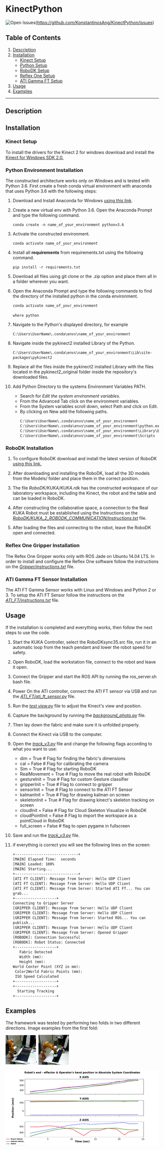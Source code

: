 # KinectPython
![Open Issues](https://img.shields.io/github/issues/KonstantinosAng/KinectPython.svg)(https://github.com/KonstantinosAng/KinectPython/issues)

## Table of Contents
1. [Description](#Description)
2. [Installation](#Installation)
    - [Kinect Setup](#Kinect)
    - [Python Setup](#Python)
    - [RoboDK Setup](#RoboDK)
    - [Reflex One Setup](#ReflexOne)
    - [ATI Gamma FT Setup](#AtiFT)
3. [Usage](#Usage)
4. [Examples](#Examples)

***
## Description

## Installation

### Kinect Setup <a name="Kinect"></a>

To install the drivers for the Kinect 2 for windows download and install the [Kinect for Windows SDK 2.0.](https://www.microsoft.com/en-us/download/details.aspx?id=44561)

### Python Environment Installation <a name="Python"></a>

The constructed architecture works only on Windows and is tested with Python 3.6. 
First create a fresh conda virtual environment with anaconda that uses Python 3.6 with
the following steps:

1. Download and Install Anaconda for Windows [using this link](https://www.anaconda.com/products/individual#windows).

2. Create a new virtual env with Python 3.6. Open the Anaconda Prompt and type the following command.

    ```
    conda create -n name_of_your_environment python=3.6
    ```

3. Activate the constructed environment.
    ```
    conda activate name_of_your_environment
    ```
4. Install all **requirements** from requirements.txt using the following command.
    ```
    pip install -r requirements.txt
    ```
5. Download all files using git clone or the .zip option and place them all in a 
folder wherever you want.

6. Open the Anaconda Prompt and type the following commands to find the directory
of the installed python in the conda environment.
    ```
    conda activate name_of_your_environment
    
    where python
    ```
7. Navigate to the Python's displayed directory, for example
   ```
   C:\Users\UserName\.conda\envs\name_of_your_environment
   ```
8. Navigate inside the pykinect2 installed Library of the Python.
    ```
    C:\Users\UserName\.conda\envs\name_of_your_environment\Lib\site-packages\pykinect2
    ```
9. Replace all the files inside the pykinect2 installed Library with the files located in the
pykinect2_original folder inside the repository's downloaded files.

10. Add Python Directory to the systems Environment Variables PATH.
    - Search for _Edit the system environment variables_.
    - From the Advanced Tab click on the environment variables.
    - From the System variables scroll down, select Path and click on Edit.
    - By clicking on New add the following paths.
        ```
        C:\Users\UserName\.conda\envs\name_of_your_environment
        C:\Users\UserName\.conda\envs\name_of_your_environment\python.exe
        C:\Users\UserName\.conda\envs\name_of_your_environment\Library\bin
        C:\Users\UserName\.conda\envs\name_of_your_environment\Scripts
        ```
 
### RoboDK Installation <a name="RoboDK"></a>

1. To configure RoboDK download and install the latest version of RoboDK [using this link.](https://robodk.com/download)

2. After downloading and installing the RoboDK, load all the 3D models from the Models/ folder and place them in the correct position.

3. The file _RoboDK/KUKA/KUKA.rdk_ has the constructed workspace of our laboratory workspace, including the Kinect, the robot and the table and can be loaded in RoboDK.

4. After constructing the collaborative space, a connection to the Real KUKA Robot must be established using the Instructions on the [_RoboDK/KUKA_2_ROBODK_COMMUNICATION/Instructions.txt_](RoboDK/KUKA_2_ROBODK_COMMUNICATION/Instructions.txt) file.

5. After loading the files and connecting to the robot, leave the RoboDK open and connected.

### Reflex One Gripper Installation <a name="ReflexOne"></a>

The Refex One  Gripper works only with ROS Jade on Ubuntu 14.04 LTS. In order to install and configure the Reflex One software follow the instructions on the [_Gripper/instructions.txt_](Gripper/instructions.txt) file.

### ATI Gamma FT Sensor Installation <a name="AtiFT"></a>

The ATI FT Gamma Sensor works with Linux and Windows and Python 2 or 3. To setup the ATI FT Sensor follow the instructions on the [_ATI_FT/instructions.txt_](ATI_FT/instructions.txt) file.

## Usage

If the installation is completed and everything works, then follow the next steps to use the code.

1. Start the KUKA Controller, select the RoboDKsync35.src file, run it in an automatic loop from the teach pendant and lower the robot speed for safety.

2. Open RoboDK, load the workstation file, connect to the robot and leave it open.

3. Connect the Gripper and start the ROS API by running the ros_server.sh bash file.

4. Power On the ATI controller, connect the ATI FT sensor via USB and run the [_ATI_FT/ati_ft_sensor.py_](ATI_FT/ati_ft_sensor.py) file.

5. Run the [_test view.py_](test_view.py) file to adjust the Kinect's view and position.

6. Capture the background by running the [_background_photo.py_](backround_photo.py) file.

7. Then lay down the fabric and make sure it is unfolded properly.

8. Connect the Kinect via USB to the computer.

9. Open the [_track_v3.py_](track_v3.py) file and change the following flags according to what you want to use:
    - dim = True  # Flag for finding the fabric's dimensions
    - cal = False  # Flag for calibrating the camera
    - Sim = True  # Flag for starting RoboDK
    - RealMovement = True  # Flag to move the real robot with RoboDK
    - gestureInit = True  # Flag for custom Gesture classifier
    - gripperInit = True  # Flag to connect to gripper
    - sensorInit = True  # Flag to connect to the ATI FT Sensor
    - kalmanInit = True  # Flag for drawing kalman on screen
    - skeletonInit = True  # Flag for drawing kinect's skeleton tracking on screen
    - cloudInit = False  # Flag for Cloud Skeleton Visualize in RoboDK
    - cloudPointInit = False  # Flag to import the workspace as a pointCloud in RoboDK
    - full_screen = False  # flag to open pygame in fullscreen

10. Save and run the [_track_v3.py_](track_v3.py) file.

11. if everything is correct you will see the following lines on the screen:
    ```
    +-----------------------------+
    [MAIN] Elapsed Time:  seconds
    [MAIN] Loaded: 100%
    [MAIN] Starting...
    +-----------------------------+
    [ATI FT CLIENT]: Message from Server: Hello UDP Client
    [ATI FT CLIENT]: Message from Server: Hello UDP Client
    [ATI FT CLIENT]: Message from Server: Started ATI FT... You can grab...
    +-------------------+
    Connecting to Gripper Server
    [GRIPPER CLIENT]: Message from Server: Hello UDP Client
    [GRIPPER CLIENT]: Message from Server: Hello UDP Client
    [GRIPPER CLIENT]: Message from Server: Started ROS... You can publish...
    [GRIPPER CLIENT]: Message from Server: Hello UDP Client
    [GRIPPER CLIENT]: Message from Server: Opened Gripper
    [ROBODK]: Connection Successful
    [ROBODK]: Robot Status: Connected
    +-------------------+
       Fabric Detected   
       Width (mm): 
       Height (mm): 
    World Center Point (XYZ in mm):
     Color2World Fabric Points (mm):
     ISO Speed Calculated
    +-------------------+
    +-------------------+
      Starting Tracking  
    +-------------------+
    ```
    
## Examples
The framework was tested by performing two folds in two different directions. Image examples from the first fold:
<p>
<img src="images/Fold1.png" width="100" />'
<img src="images/Fold2.png" width="100" />
</p>
<p align="center">
<img src="images/Fold3.png"/> 
</p>

